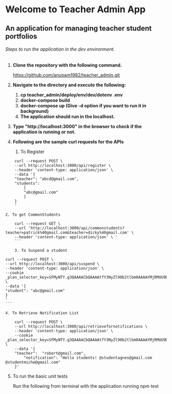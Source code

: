 # Welcome to Teacher Admin App
##  An application for managing teacher student portfolios

###### Steps to run the application in the dev environment.

1. **Clone the repository with the following command.**

    https://github.com/anupam1982/teacher_admin.git

2. **Navigate to the directory and execute the following:**

    1. **cp teacher_admin/deploy/env/dev/dotenv .env**
    2. **docker-compose build**
    3. **docker-compose up (Give -d option if you want to run it in background)**
    4. **The application should run in the localhost.**

3. **Type "http://localhost:3000" in the browser to check if the application is running or not.**

4. **Following are the sample curl requests for the APIs**
   
    1. To Register
```
    curl --request POST \
    --url http://localhost:3000/api/register \
    --header 'content-type: application/json' \
    --data '{
    "teacher": "abcd@gmail.com",
    "students":
        [
        "abc@gmail.com"
        ]
    }
    '
```
    2. To get CommonStudents
```
    curl --request GET \
    --url 'http://localhost:3000/api/commonstudents?teacher=patrick%40gmail.com&teacher=dicky%40gmail.com' \
    --header 'content-type: application/json' \ '
    ```

    3. To Suspend a student
```
    curl --request POST \
    --url http://localhost:3000/api/suspend \
    --header 'content-type: application/json' \
    --cookie _plan_selector_key=SFMyNTY.g3QAAAACbQAAAAtfY3NyZl90b2tlbm0AAAAYMjRMUU9Dem13dmlWQjFWYV8wTzdQZUsybQAAAANzaWRtAAAAAzEyMw._QzZmI7orZ_I0RB5NLPzNXG_0elv24wDuD5gSPb7HFM \
    --data '{
    "student": "abc@gmail.com"
    }
    '
    ```

    4. To Retrieve Notification List
```
    curl --request POST \
    --url http://localhost:3000/api/retrievefornotifications \
    --header 'content-type: application/json' \
    --cookie _plan_selector_key=SFMyNTY.g3QAAAACbQAAAAtfY3NyZl90b2tlbm0AAAAYMjRMUU9Dem13dmlWQjFWYV8wTzdQZUsybQAAAANzaWRtAAAAAzEyMw._QzZmI7orZ_I0RB5NLPzNXG_0elv24wDuD5gSPb7HFM \
    --data '{
    "teacher":  "robert@gmail.com",
        "notification": "Hello students! @studentagnes@gmail.com @studentmiche@gmail.com"
    }'
```

 5. To run the basic unit tests

    Run the following from terminal with the application running
    npm test


